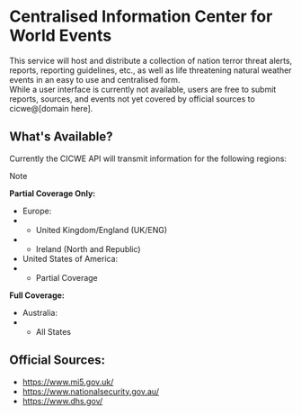 # Centralised Information Center for World Events

This service will host and distribute a collection of nation terror threat alerts, reports, reporting guidelines, etc., as well as life threatening natural weather events in an easy to use and centralised form.  
While a user interface is currently not available, users are free to submit reports, sources, and events not yet covered by official sources to cicwe@[domain here].

## What's Available?
Currently the CICWE API will transmit information for the following regions:

> [!NOTE]
> **Partial Coverage Only:**
> - Europe:
> - - United Kingdom/England (UK/ENG)
> - - Ireland (North and Republic)
> - United States of America:
> - - Partial Coverage
>  
> **Full Coverage:**
> - Australia:
> - - All States 

## Official Sources:
- https://www.mi5.gov.uk/
- https://www.nationalsecurity.gov.au/
- https://www.dhs.gov/
